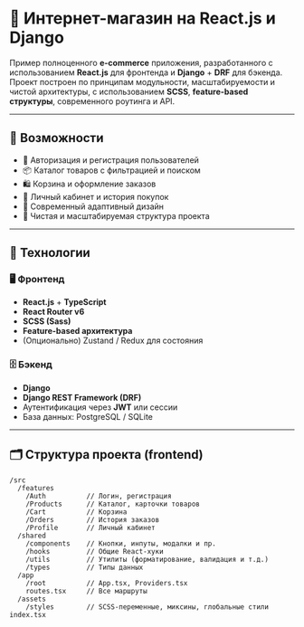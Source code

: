 # 🛒 Интернет-магазин на React.js и Django

Пример полноценного **e-commerce** приложения, разработанного с использованием **React.js** для фронтенда и **Django** + **DRF** для бэкенда. Проект построен по принципам модульности, масштабируемости и чистой архитектуры, с использованием **SCSS**, **feature-based структуры**, современного роутинга и API.

---

## 🚀 Возможности

- 🔐 Авторизация и регистрация пользователей
- 📦 Каталог товаров с фильтрацией и поиском
- 🛍️ Корзина и оформление заказов
- 👤 Личный кабинет и история покупок
- 🎨 Современный адаптивный дизайн
- 🧱 Чистая и масштабируемая структура проекта

---

## 🧰 Технологии

### 🖥️ Фронтенд
- **React.js** + **TypeScript**
- **React Router v6**
- **SCSS (Sass)**
- **Feature-based архитектура**
- (Опционально) Zustand / Redux для состояния

### 🗄️ Бэкенд
- **Django**
- **Django REST Framework (DRF)**
- Аутентификация через **JWT** или сессии
- База данных: PostgreSQL / SQLite

---

## 🗂️ Структура проекта (frontend)

```plaintext
/src
  /features
    /Auth          // Логин, регистрация
    /Products      // Каталог, карточки товаров
    /Cart          // Корзина
    /Orders        // История заказов
    /Profile       // Личный кабинет
  /shared
    /components    // Кнопки, инпуты, модалки и пр.
    /hooks         // Общие React-хуки
    /utils         // Утилиты (форматирование, валидация и т.д.)
    /types         // Типы данных
  /app
    /root          // App.tsx, Providers.tsx
    routes.tsx     // Все маршруты
  /assets
    /styles        // SCSS-переменные, миксины, глобальные стили
index.tsx
